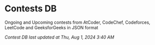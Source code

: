 # Contests DB

Ongoing and Upcoming contests from AtCoder, CodeChef, Codeforces, LeetCode and GeeksforGeeks in JSON format

*Contest DB last updated at Thu, Aug 1, 2024 3:40 AM*  
